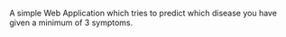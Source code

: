 A simple Web Application which tries to predict which disease you have given a minimum of 3 symptoms.
